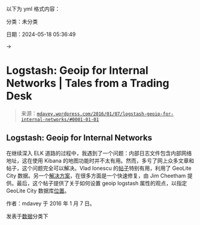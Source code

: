 以下为 yml 格式内容：

分类：未分类

日期：2024-05-18 05:36:49

→

# Logstash: Geoip for Internal Networks | Tales from a Trading Desk

> 来源：[`mdavey.wordpress.com/2016/01/07/logstash-geoip-for-internal-networks/#0001-01-01`](https://mdavey.wordpress.com/2016/01/07/logstash-geoip-for-internal-networks/#0001-01-01)

## Logstash: Geoip for Internal Networks

在继续深入 ELK 道路的过程中，我遇到了一个问题：内部日志文件包含内部网络地址，这在使用 Kibana 的地图功能时并不太有用。然而，多亏了网上众多文章和帖子，这个问题完全可以解决。Vlad Ionescu 的[帖子](https://blog.vladionescu.com/geo-location-for-internal-networks/)特别有用，利用了 GeoLite City 数据。另一个[解决方案](https://discuss.elastic.co/t/creating-geoip-data-for-internal-networks/729)，在很多方面是一个快速修复，由 Jim Cheetham 提供。最后，这个帖子提供了关于如何设置 geoip logstash 属性的观点，以指定 GeoLite City 数据库[位置](https://www.digitalocean.com/community/tutorials/how-to-map-user-location-with-geoip-and-elk-elasticsearch-logstash-and-kibana)。

作者：mdavey 于 2016 年 1 月 7 日。

发表于[数据](https://mdavey.wordpress.com/category/data/)分类下

